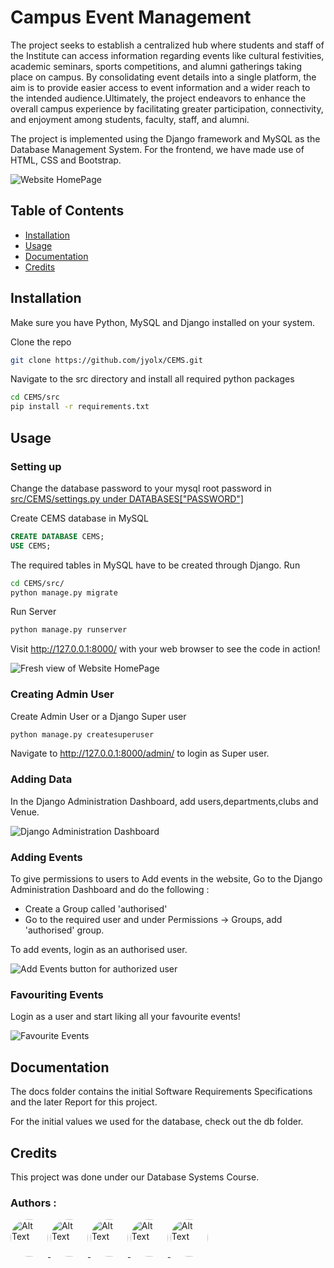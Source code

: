 # Campus Event Management

The project seeks to establish a centralized hub where students and staff of the Institute can access information regarding events like cultural festivities, academic seminars, sports competitions, and alumni gatherings taking place on campus. By consolidating event details into a single platform, the aim is to provide easier access to event information and a wider reach to the intended audience.Ultimately, the project endeavors to enhance the overall campus experience by facilitating greater participation, connectivity, and enjoyment among students, faculty, staff, and alumni.

The project is implemented using the Django framework and MySQL as the Database Management System. For the frontend, we have made use of HTML, CSS and Bootstrap.

![Website HomePage](assets/images/Homepage.png)

## Table of Contents

- [Installation](#installation)
- [Usage](#usage)
- [Documentation](#documentation)
- [Credits](#credits)

## Installation

Make sure you have Python, MySQL and Django installed on your system.

Clone the repo
```bash
git clone https://github.com/jyolx/CEMS.git
```
Navigate to the src directory and install all required python packages
```bash
cd CEMS/src
pip install -r requirements.txt 
```

## Usage

### Setting up

Change the database password to your mysql root password in [src/CEMS/settings.py under DATABASES["PASSWORD"]](https://github.com/jyolx/CEMS/blob/ebc783440e8107abdc214d9a26667c4a77e44826/src/CEMS/settings.py#L91)

Create CEMS database in MySQL 
~~~~sql
CREATE DATABASE CEMS;
USE CEMS;
~~~~

The required tables in MySQL have to be created through Django. Run

```bash
cd CEMS/src/
python manage.py migrate
```

Run Server

```bash
python manage.py runserver
```

Visit http://127.0.0.1:8000/ with your web browser to see the code in action!

![Fresh view of Website HomePage](assets/images/website_blank.png)

### Creating Admin User

Create Admin User or a Django Super user

```bash
python manage.py createsuperuser
```

Navigate to http://127.0.0.1:8000/admin/ to login as Super user. 

### Adding Data 

In the Django Administration Dashboard, add users,departments,clubs and Venue.

![Django Administration Dashboard](assets/images/admin.png)

### Adding Events

To give permissions to users to Add events in the website, Go to the Django Administration Dashboard and do the following :
- Create a Group called 'authorised'
- Go to the required user and under Permissions -> Groups, add 'authorised' group.

To add events, login as an authorised user.

![Add Events button for authorized user](assets/images/authadd.png)

### Favouriting Events

Login as a user and start liking all your favourite events!

![Favourite Events](assets/images/favevents.png)

## Documentation

The docs folder contains the initial Software Requirements Specifications and the later Report for this project.
 
For the initial values we used for the database, check out the db folder.

## Credits

This project was done under our Database Systems Course.

### Authors : 

<a href="https://github.com/justavanee">
  <img src="https://github.com/justavanee.png" alt="Alt Text" style="border-radius: 50%; width: 60px">
</a>
<a href="https://github.com/jyolx">
  <img src="https://github.com/jyolx.png" alt="Alt Text" style="border-radius: 50%; width: 60px">
</a>
<a href="https://github.com/nimishathallapally">
  <img src="https://github.com/nimishathallapally.png" alt="Alt Text" style="border-radius: 50%; width: 60px">
</a>
<a href="https://github.com/meghahaa">
  <img src="https://github.com/meghahaa.png" alt="Alt Text" style="border-radius: 50%; width: 60px">
</a>
<a href="https://github.com/deshnalovestats">
  <img src="https://github.com/deshnalovestats.png" alt="Alt Text" style="border-radius: 50%; width: 60px">
</a>



